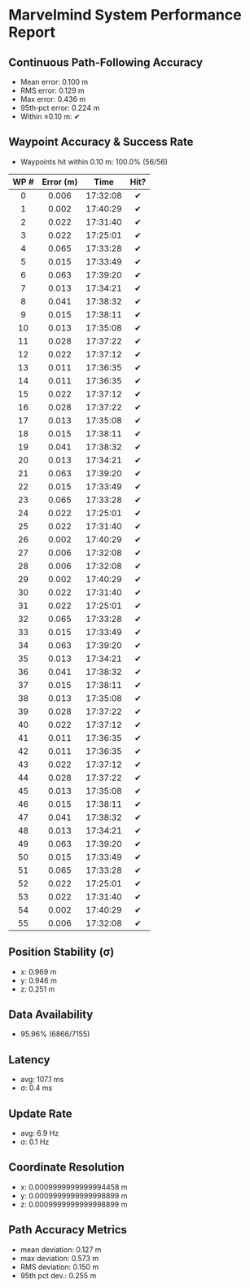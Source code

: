 # Marvelmind System Performance Report

## Continuous Path-Following Accuracy
- Mean error:      0.100 m
- RMS error:       0.129 m
- Max error:       0.436 m
- 95th‐pct error:  0.224 m
- Within ±0.10 m:  ✔

## Waypoint Accuracy & Success Rate
- Waypoints hit within 0.10 m: 100.0% (56/56)

| WP # | Error (m) |   Time   | Hit? |
|:----:|:---------:|:--------:|:----:|
|  0   |   0.006   | 17:32:08 |  ✔   |
|  1   |   0.002   | 17:40:29 |  ✔   |
|  2   |   0.022   | 17:31:40 |  ✔   |
|  3   |   0.022   | 17:25:01 |  ✔   |
|  4   |   0.065   | 17:33:28 |  ✔   |
|  5   |   0.015   | 17:33:49 |  ✔   |
|  6   |   0.063   | 17:39:20 |  ✔   |
|  7   |   0.013   | 17:34:21 |  ✔   |
|  8   |   0.041   | 17:38:32 |  ✔   |
|  9   |   0.015   | 17:38:11 |  ✔   |
|  10  |   0.013   | 17:35:08 |  ✔   |
|  11  |   0.028   | 17:37:22 |  ✔   |
|  12  |   0.022   | 17:37:12 |  ✔   |
|  13  |   0.011   | 17:36:35 |  ✔   |
|  14  |   0.011   | 17:36:35 |  ✔   |
|  15  |   0.022   | 17:37:12 |  ✔   |
|  16  |   0.028   | 17:37:22 |  ✔   |
|  17  |   0.013   | 17:35:08 |  ✔   |
|  18  |   0.015   | 17:38:11 |  ✔   |
|  19  |   0.041   | 17:38:32 |  ✔   |
|  20  |   0.013   | 17:34:21 |  ✔   |
|  21  |   0.063   | 17:39:20 |  ✔   |
|  22  |   0.015   | 17:33:49 |  ✔   |
|  23  |   0.065   | 17:33:28 |  ✔   |
|  24  |   0.022   | 17:25:01 |  ✔   |
|  25  |   0.022   | 17:31:40 |  ✔   |
|  26  |   0.002   | 17:40:29 |  ✔   |
|  27  |   0.006   | 17:32:08 |  ✔   |
|  28  |   0.006   | 17:32:08 |  ✔   |
|  29  |   0.002   | 17:40:29 |  ✔   |
|  30  |   0.022   | 17:31:40 |  ✔   |
|  31  |   0.022   | 17:25:01 |  ✔   |
|  32  |   0.065   | 17:33:28 |  ✔   |
|  33  |   0.015   | 17:33:49 |  ✔   |
|  34  |   0.063   | 17:39:20 |  ✔   |
|  35  |   0.013   | 17:34:21 |  ✔   |
|  36  |   0.041   | 17:38:32 |  ✔   |
|  37  |   0.015   | 17:38:11 |  ✔   |
|  38  |   0.013   | 17:35:08 |  ✔   |
|  39  |   0.028   | 17:37:22 |  ✔   |
|  40  |   0.022   | 17:37:12 |  ✔   |
|  41  |   0.011   | 17:36:35 |  ✔   |
|  42  |   0.011   | 17:36:35 |  ✔   |
|  43  |   0.022   | 17:37:12 |  ✔   |
|  44  |   0.028   | 17:37:22 |  ✔   |
|  45  |   0.013   | 17:35:08 |  ✔   |
|  46  |   0.015   | 17:38:11 |  ✔   |
|  47  |   0.041   | 17:38:32 |  ✔   |
|  48  |   0.013   | 17:34:21 |  ✔   |
|  49  |   0.063   | 17:39:20 |  ✔   |
|  50  |   0.015   | 17:33:49 |  ✔   |
|  51  |   0.065   | 17:33:28 |  ✔   |
|  52  |   0.022   | 17:25:01 |  ✔   |
|  53  |   0.022   | 17:31:40 |  ✔   |
|  54  |   0.002   | 17:40:29 |  ✔   |
|  55  |   0.006   | 17:32:08 |  ✔   |

## Position Stability (σ)
- x: 0.969 m
- y: 0.946 m
- z: 0.251 m

## Data Availability
- 95.96% (6866/7155)

## Latency
- avg: 107.1 ms
- σ: 0.4 ms

## Update Rate
- avg: 6.9 Hz
- σ: 0.1 Hz

## Coordinate Resolution
- x: 0.0009999999999994458 m
- y: 0.0009999999999998899 m
- z: 0.0009999999999998899 m

## Path Accuracy Metrics
- mean deviation: 0.127 m
- max deviation:  0.573 m
- RMS deviation:  0.150 m
- 95th pct dev.:  0.255 m
